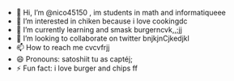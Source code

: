 - 👋 Hi, I’m @nico45150 , im students in math and informatiqueee
- 👀 I’m interested in chiken because i love cookingdc
- 🌱 I’m currently learning and smask burgerncvk,,;jj
- 💞️ I’m looking to collaborate on twitter bnjkjnCjkedjkl
- 📫 How to reach me cvcvfrjj
- 😄 Pronouns: satoshiit tu as captéj;
- ⚡ Fun fact: i love burger and chips
ff
<!---
nico45150/nico45150 is a ✨ special ✨ repository because its `README.md` (this file) appears on your GitHub profile.
You can click the Preview link to take a look at your changes.
--->
